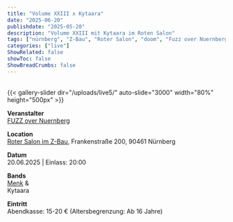 ```yaml
---
title: "Volume XXIII x Kytaara"
date: "2025-06-20"
publishdate: "2025-05-20"
description: "Volume XXIII mit Kytaara im Roten Salon"
tags: ["nürnberg", "Z-Bau", "Roter Salon", "doom", "Fuzz over Nuernberg", "Volume XXIII"]
categories: ["live"]
ShowRelated: false
showToc: false
ShowBreadCrumbs: false
---
```


&nbsp;  
{{< gallery-slider dir="/uploads/live5/" auto-slide="3000" width="80%" height="500px" >}}  

**Veranstalter**  
[FUZZ over Nuernberg](https://www.instagram.com/fuzzovernuernberg/?hl=de)  

**Location**  
[Roter Salon im Z-Bau](https://z-bau.com/), Frankenstraße 200, 90461 Nürnberg  

**Datum**  
20.06.2025 | Einlass: 20:00  

**Bands**  
[Menk](https://www.instagram.com/menkband/) &  
Kytaara  

**Eintritt**  
Abendkasse: 15-20 €  (Altersbegrenzung: Ab 16 Jahre)  

